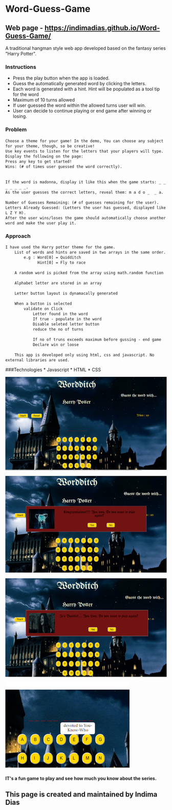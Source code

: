 # Word-Guess-Game

## Web page - https://indimadias.github.io/Word-Guess-Game/

A traditional hangman style web app developed based on the fantasy series "Harry Potter".

### Instructions
 * Press the play button when the app is loaded.
 * Guess the automatically generated word by clicking the letters.
 * Each word is generated with a hint. Hint will be populated as a tool tip for the word
 * Maximum of 10 turns allowed 
 * If user guessed the word within the allowed turns user will win. 
 *  User can decide to continue playing or end game after winning or losing.
 

### Problem
    Choose a theme for your game! In the demo, You can choose any subject for your theme, though, so be creative!
    Use key events to listen for the letters that your players will type.
    Display the following on the page:
    Press any key to get started!
    Wins: (# of times user guessed the word correctly).


    If the word is madonna, display it like this when the game starts: _ _ _ _ _ _ _.
    As the user guesses the correct letters, reveal them: m a d o _  _ a.

    Number of Guesses Remaining: (# of guesses remaining for the user).
    Letters Already Guessed: (Letters the user has guessed, displayed like L Z Y H).
    After the user wins/loses the game should automatically choose another word and make the user play it.

### Approach
    I have used the Harry potter theme for the game.
        List of words and hints are saved in two arrays in the same order. 
            e.g : Word[0] = Quidditch
                  Hint[0] = Fly to race

        A random word is picked from the array using math.random function

        Alphabet letter are stored in an array

        Letter button layout is dynamacally generated 

        When a button is selected 
            validate on Click 
                Letter found in the word
                If true - populate in the word
                Disable seleted letter button 
                reduce the no of turns 

                If no of truns exceeds maximum before gussing - end game
                Declare win or loose 

        This app is developed only using html, css and javascript. No external libraries are used. 

###Technologies
    * Javascript
    * HTML
    * CSS

![Game Start](assets/images/startGame.png)    

![Game Won](assets/images/GameWon.png)    

![Game Lost](assets/images/GameLost.png)    

![Game Help Time](assets/images/gameTip.png)    
#### IT's a fun game to play and see how much you know about the series.

## This page is created and maintained by Indima Dias



